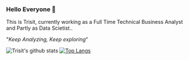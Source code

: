 ### Hello Everyone 👋

This is Trisit, currently working as a Full Time Technical Business Analyst and Partly as Data Scietist..

<!-- You can find more about me here : https://trisitc.github.io/portfolio/ -->

"_Keep Analyzing, Keep exploring_"

![Trisit's github stats](https://github-readme-stats.vercel.app/api?username=trisitc&theme=cobalt&show_icons=true) [![Top Langs](https://github-readme-stats.vercel.app/api/top-langs/?username=trisitc&theme=cobalt)](https://github.com/trisitc/github-readme-stats)

<!--
**trisitc/trisitc** is a ✨ _special_ ✨ repository because its `README.md` (this file) appears on your GitHub profile.

Here are some ideas to get you started:

- 🔭 I’m currently working on ...
- 🌱 I’m currently learning ...
- 👯 I’m looking to collaborate on ...
- 🤔 I’m looking for help with ...
- 💬 Ask me about ...
- 📫 How to reach me: ...
- 😄 Pronouns: ...
- ⚡ Fun fact: ...
-->
